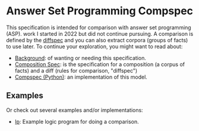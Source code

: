 # Answer Set Programming Compspec

This specification is intended for comparison with answer set programming (ASP).
work I started in 2022 but did not continue pursuing. A comparison is defined by the [diffspec](spec.md#rules)
and you can also extract corpora (groups of facts) to use later. To continue your exploration, you
might want to read about:

 - [Background](background.md): of wanting or needing this specification.
 - [Composition Spec](spec.md): is the specification for a composition (a corpus of facts) and a diff (rules for comparison, "diffspec")
 - [Compspec (Python)](https://github.com/compspec/comspec): an implementation of this model.

## Examples

Or check out several examples and/or implementations:

 - [lp](lp): Example logic program for doing a comparison.
